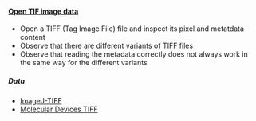 <h4 id="open_tif"><a href="#open_tif">Open TIF image data</a></h4>

- Open a TIFF (Tag Image File) file and inspect its pixel and metatdata content
- Observe that there are different variants of TIFF files
- Observe that reading the metadata correctly does not always work in the same way for the different variants

##### Data

- [ImageJ-TIFF](https://github.com/NEUBIAS/training-resources/raw/master/image_data/xy_8bit__nuclei_PLK1_control.tif)
- [Molecular Devices TIFF](https://github.com/NEUBIAS/training-resources/raw/master/image_data/xy_16bit__collagen.md.tif)
